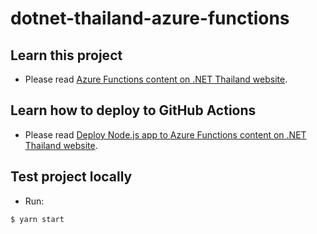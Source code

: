 # dotnet-thailand-azure-functions

## Learn this project
- Please read [Azure Functions content on .NET Thailand website](https://www.dotnetthailand.com/cloud-hosting/azure/azure-functions).

## Learn how to deploy to GitHub Actions
- Please read [Deploy Node.js app to Azure Functions content on .NET Thailand website](https://www.dotnetthailand.com/programming-cookbook/github-actions/deploy-node-js-app-to-azure-functions).

## Test project locally
- Run:
```sh
$ yarn start
```
